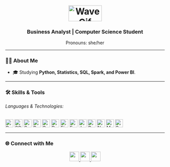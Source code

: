 <h1 align="center">
  <img alt="Wave Gif" height="50" width="105" src="https://media.tenor.com/mkvgOb2n8s4AAAAi/hello-hallo.gif"> 
</h1>

<div align="center">
  <h3>Business Analyst | Computer Science Student</h3>
  <p>Pronouns: she/her</p>
</div>

---

### 👩‍💻 About Me
- 🎓 Studying **Python, Statistics, SQL, Spark, and Power BI**.
---

### 🛠️ Skills & Tools
<div style="display: inline_block">
  <h6>Languages & Technologies:</h6>
  <img alt="Python" height="25" src="https://img.shields.io/badge/Python-3776AB?style=for-the-badge&logo=python&logoColor=white">
  <img alt="SQL" height="25" src="https://img.shields.io/badge/MySQL-00000F?style=for-the-badge&logo=mysql&logoColor=white">
  <img alt="Spark" height="25" src="https://img.shields.io/badge/Apache_Spark-FFFFFF?style=for-the-badge&logo=apachespark&logoColor=#E35A16">
  <img alt="Power BI" height="25" src="https://img.shields.io/badge/Power_BI-F2C811?style=for-the-badge&logo=powerbi&logoColor=black">
  <img alt="Google BigQuery" height="25" src="https://img.shields.io/badge/Google_BigQuery-4285F4?style=for-the-badge&logo=googlecloud&logoColor=white">
  <img alt="Databricks" height="25" src="https://img.shields.io/badge/Databricks-FF3621?style=for-the-badge&logo=databricks&logoColor=white">
  <img alt="Figma" height="25" src="https://img.shields.io/badge/Figma-F24E1E?style=for-the-badge&logo=figma&logoColor=white">
  <img alt="Excel" height="25" src="https://img.shields.io/badge/Excel-217346?style=for-the-badge&logo=microsoftexcel&logoColor=white">
  <img alt="Jupyter" height="25" src="https://img.shields.io/badge/Jupyter-F37626?style=for-the-badge&logo=jupyter&logoColor=white">
  <img alt="Pandas" height="25" src="https://img.shields.io/badge/Pandas-150458?style=for-the-badge&logo=pandas&logoColor=white">
  <img alt="NumPy" height="25" src="https://img.shields.io/badge/NumPy-013243?style=for-the-badge&logo=numpy&logoColor=white">
  <img alt="Matplotlib" height="25" src="https://img.shields.io/badge/Matplotlib-11557C?style=for-the-badge&logo=python&logoColor=white">
  <img alt="Seaborn" height="25" src="https://img.shields.io/badge/Seaborn-4B8BBE?style=for-the-badge&logo=python&logoColor=white">
</div>

---

### 🌐 Connect with Me
<div align="center"> 
  <a href="https://www.linkedin.com/in/sabrynarodrigues/">
    <img src="https://img.shields.io/badge/LinkedIn-0077B5?style=for-the-badge&logo=linkedin&logoColor=white" target="_blank" height="30">
  </a>
  <a href="mailto:seuemail@example.com">
    <img src="https://img.shields.io/badge/Gmail-D14836?style=for-the-badge&logo=gmail&logoColor=white" target="_blank" height="30">
  </a>
  <a href="https://github.com/SabrynaRodrigues">
    <img src="https://img.shields.io/badge/GitHub-100000?style=for-the-badge&logo=github&logoColor=white" target="_blank" height="30">
  </a>
</div>
